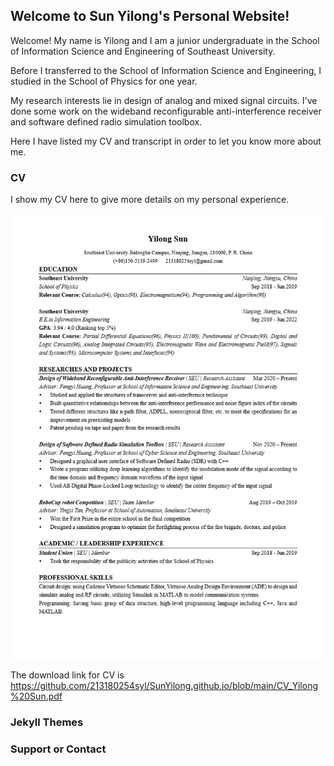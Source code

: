 ## Welcome to Sun Yilong's Personal Website!

Welcome! My name is Yilong and I am a junior undergraduate in the School of Information Science and Engineering of Southeast University. 

Before I transferred to the School of Information Science and Engineering, I studied in the School of Physics for one year.

My research interests lie in design of analog and mixed signal circuits. I've done some work on the wideband reconfigurable anti-interference receiver and software defined radio simulation toolbox.

Here I have listed my CV and transcript in order to let you know more about me.

### CV

I show my CV here to give more details on my personal experience.

![Image of CV](/CV_Yilong%20Sun.png)

The download link for CV is https://github.com/213180254syl/SunYilong.github.io/blob/main/CV_Yilong%20Sun.pdf

### Jekyll Themes



### Support or Contact


